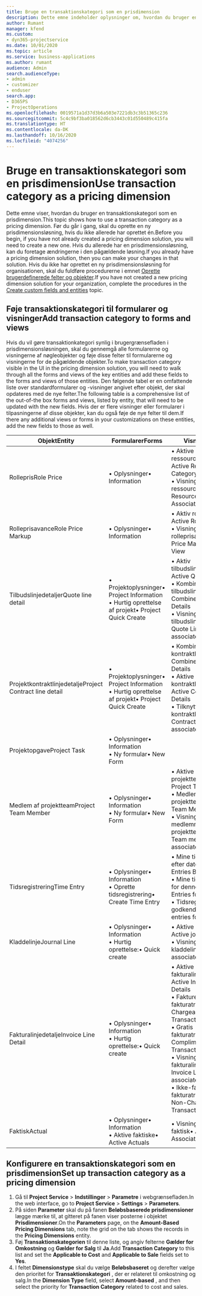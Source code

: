 ```yaml
---
title: Bruge en transaktionskategori som en prisdimension
description: Dette emne indeholder oplysninger om, hvordan du bruger en transaktionskategori som en prisdimension.
author: Rumant
manager: kfend
ms.custom:
- dyn365-projectservice
ms.date: 10/01/2020
ms.topic: article
ms.service: business-applications
ms.author: rumant
audience: Admin
search.audienceType:
- admin
- customizer
- enduser
search.app:
- D365PS
- ProjectOperations
ms.openlocfilehash: 0019571a1d37d3b6a503e7221db3c3b51365c236
ms.sourcegitcommit: 5c4c9bf3ba018562d6cb3443c01d550489c415fa
ms.translationtype: HT
ms.contentlocale: da-DK
ms.lasthandoff: 10/16/2020
ms.locfileid: "4074256"
---
```

# <a name="use-transaction-category-as-a-pricing-dimension"></a><span data-ttu-id="00d72-103">Bruge en transaktionskategori som en prisdimension</span><span class="sxs-lookup"><span data-stu-id="00d72-103">Use transaction category as a pricing dimension</span></span>
<span data-ttu-id="00d72-104">Dette emne viser, hvordan du bruger en transaktionskategori som en prisdimension.</span><span class="sxs-lookup"><span data-stu-id="00d72-104">This topic shows how to use a transaction category as a pricing dimension.</span></span> <span data-ttu-id="00d72-105">Før du går i gang, skal du oprette en ny prisdimensionsløsning, hvis du ikke allerede har oprettet én.</span><span class="sxs-lookup"><span data-stu-id="00d72-105">Before you begin, if you have not already created a pricing dimension solution, you will need to create a new one.</span></span> <span data-ttu-id="00d72-106">Hvis du allerede har en prisdimensionsløsning, kan du foretage ændringerne i den pågældende løsning.</span><span class="sxs-lookup"><span data-stu-id="00d72-106">If you already have a pricing dimension solution, then you can make your changes in that solution.</span></span> <span data-ttu-id="00d72-107">Hvis du ikke har oprettet en ny prisdimensionsløsning for organisationen, skal du fuldføre procedurerne i emnet [Oprette brugerdefinerede felter og objekter](create-custom-fields-entities.md).</span><span class="sxs-lookup"><span data-stu-id="00d72-107">If you have not created a new pricing dimension solution for your organization, complete the procedures in the [Create custom fields and entities](create-custom-fields-entities.md) topic.</span></span>

## <a name="add-transaction-category-to-forms-and-views"></a><span data-ttu-id="00d72-108">Føje transaktionskategori til formularer og visninger</span><span class="sxs-lookup"><span data-stu-id="00d72-108">Add transaction category to forms and views</span></span>
<span data-ttu-id="00d72-109">Hvis du vil gøre transaktionkategori synlig i brugergrænsefladen i prisdimensionsløsningen, skal du gennemgå alle formularerne og visningerne af nøgleobjekter og føje disse felter til formularerne og visningerne for de pågældende objekter.</span><span class="sxs-lookup"><span data-stu-id="00d72-109">To make transaction category visible in the UI in the pricing dimension solution, you will need to walk through all the forms and views of the key entities and add these fields to the forms and views of those entities.</span></span>
<span data-ttu-id="00d72-110">Den følgende tabel er en omfattende liste over standardformularer og -visninger angivet efter objekt, der skal opdateres med de nye felter.</span><span class="sxs-lookup"><span data-stu-id="00d72-110">The following table is a comprehensive list of the out-of-the box forms and views, listed by entity, that will need to be updated with the new fields.</span></span> <span data-ttu-id="00d72-111">Hvis der er flere visninger eller formularer i tilpasningerne af disse objekter, kan du også føje de nye felter til dem.</span><span class="sxs-lookup"><span data-stu-id="00d72-111">If there any additional views or forms in your customizations on these entities, add the new fields to those as well.</span></span>

|  <span data-ttu-id="00d72-112">Objekt</span><span class="sxs-lookup"><span data-stu-id="00d72-112">Entity</span></span>        | <span data-ttu-id="00d72-113">Formularer</span><span class="sxs-lookup"><span data-stu-id="00d72-113">Forms</span></span>     |<span data-ttu-id="00d72-114">Visninger</span><span class="sxs-lookup"><span data-stu-id="00d72-114">Views</span></span>        |
| ------------------------------|---------------------------------|----------------------------------|
|  <span data-ttu-id="00d72-115">Rollepris</span><span class="sxs-lookup"><span data-stu-id="00d72-115">Role Price</span></span>|<span data-ttu-id="00d72-116">• Oplysninger</span><span class="sxs-lookup"><span data-stu-id="00d72-116">• Information</span></span> |<span data-ttu-id="00d72-117">• Aktive ressourcekategoripriser</span><span class="sxs-lookup"><span data-stu-id="00d72-117">• Active Resource Category Prices</span></span><br> <span data-ttu-id="00d72-118">• Visning for tilknyttede ressourcekategoripriser</span><span class="sxs-lookup"><span data-stu-id="00d72-118">• Resource Category Price Associated View</span></span>|
|  <span data-ttu-id="00d72-119">Rolleprisavance</span><span class="sxs-lookup"><span data-stu-id="00d72-119">Role Price Markup</span></span>|<span data-ttu-id="00d72-120">• Oplysninger</span><span class="sxs-lookup"><span data-stu-id="00d72-120">• Information</span></span>|<span data-ttu-id="00d72-121">• Aktiv rolleprisavance</span><span class="sxs-lookup"><span data-stu-id="00d72-121">• Active Role Price Markup</span></span><br><span data-ttu-id="00d72-122">• Visning for tilknyttet rolleprisavance</span><span class="sxs-lookup"><span data-stu-id="00d72-122">• Role Price Markup Associated View</span></span>|
|  <span data-ttu-id="00d72-123">Tilbudslinjedetaljer</span><span class="sxs-lookup"><span data-stu-id="00d72-123">Quote line detail</span></span>|<span data-ttu-id="00d72-124">• Projektoplysninger</span><span class="sxs-lookup"><span data-stu-id="00d72-124">• Project Information</span></span><br><span data-ttu-id="00d72-125">• Hurtig oprettelse af projekt</span><span class="sxs-lookup"><span data-stu-id="00d72-125">• Project Quick Create</span></span>|<span data-ttu-id="00d72-126">• Aktiv tilbudslinjedetalje</span><span class="sxs-lookup"><span data-stu-id="00d72-126">• Active Quote Line Detail</span></span><br><span data-ttu-id="00d72-127">• Kombinerede tilbudslinjedetaljer</span><span class="sxs-lookup"><span data-stu-id="00d72-127">• Combined Quote Line Details</span></span><br><span data-ttu-id="00d72-128">• Visning for tilknyttet tilbudslinjedetalje</span><span class="sxs-lookup"><span data-stu-id="00d72-128">• Quote Line Detail associated view</span></span>|
|  <span data-ttu-id="00d72-129">Projektkontraktlinjedetalje</span><span class="sxs-lookup"><span data-stu-id="00d72-129">Project Contract line detail</span></span>|<span data-ttu-id="00d72-130">• Projektoplysninger</span><span class="sxs-lookup"><span data-stu-id="00d72-130">• Project Information</span></span><br><span data-ttu-id="00d72-131">• Hurtig oprettelse af projekt</span><span class="sxs-lookup"><span data-stu-id="00d72-131">• Project Quick Create</span></span>|<span data-ttu-id="00d72-132">• Kombinerede kontraktlinjedetaljer</span><span class="sxs-lookup"><span data-stu-id="00d72-132">• Combined Contract line Details</span></span><br><span data-ttu-id="00d72-133">• Aktive kontraktlinjedetaljer</span><span class="sxs-lookup"><span data-stu-id="00d72-133">• Active Contract Line Details</span></span><br><span data-ttu-id="00d72-134">• Tilknyttet visning af kontraktlinjedetaljer</span><span class="sxs-lookup"><span data-stu-id="00d72-134">• Contract Line Detail associated view</span></span>|
|  <span data-ttu-id="00d72-135">Projektopgave</span><span class="sxs-lookup"><span data-stu-id="00d72-135">Project Task</span></span>|<span data-ttu-id="00d72-136">• Oplysninger</span><span class="sxs-lookup"><span data-stu-id="00d72-136">• Information</span></span><br><span data-ttu-id="00d72-137">• Ny formular</span><span class="sxs-lookup"><span data-stu-id="00d72-137">• New Form</span></span>||
|  <span data-ttu-id="00d72-138">Medlem af projektteam</span><span class="sxs-lookup"><span data-stu-id="00d72-138">Project Team Member</span></span>|<span data-ttu-id="00d72-139">• Oplysninger</span><span class="sxs-lookup"><span data-stu-id="00d72-139">• Information</span></span><br><span data-ttu-id="00d72-140">• Ny formular</span><span class="sxs-lookup"><span data-stu-id="00d72-140">• New Form</span></span>|<span data-ttu-id="00d72-141">• Aktive medlemmer af projektteam</span><span class="sxs-lookup"><span data-stu-id="00d72-141">• Active Project Team Members</span></span><br><span data-ttu-id="00d72-142">• Medlemmer af projektteam</span><span class="sxs-lookup"><span data-stu-id="00d72-142">• Project Team Members</span></span><br><span data-ttu-id="00d72-143">• Visning for tilknyttede medlemmer af projektteam</span><span class="sxs-lookup"><span data-stu-id="00d72-143">• Project Team members associated View</span></span>|
|  <span data-ttu-id="00d72-144">Tidsregistrering</span><span class="sxs-lookup"><span data-stu-id="00d72-144">Time Entry</span></span>|<span data-ttu-id="00d72-145">• Oplysninger</span><span class="sxs-lookup"><span data-stu-id="00d72-145">• Information</span></span><br><span data-ttu-id="00d72-146">• Oprette tidsregistrering</span><span class="sxs-lookup"><span data-stu-id="00d72-146">• Create Time Entry</span></span>|<span data-ttu-id="00d72-147">• Mine tidsregistreringer efter dato</span><span class="sxs-lookup"><span data-stu-id="00d72-147">• My Time Entries By Date</span></span><br><span data-ttu-id="00d72-148">• Mine tidsregistreringer for denne uge</span><span class="sxs-lookup"><span data-stu-id="00d72-148">• My time Entries for this week</span></span><br><span data-ttu-id="00d72-149">• Tidsregistreringer til godkendelse.</span><span class="sxs-lookup"><span data-stu-id="00d72-149">• Time entries for approval</span></span>|
|  <span data-ttu-id="00d72-150">Kladdelinje</span><span class="sxs-lookup"><span data-stu-id="00d72-150">Journal Line</span></span>|<span data-ttu-id="00d72-151">• Oplysninger</span><span class="sxs-lookup"><span data-stu-id="00d72-151">• Information</span></span><br><span data-ttu-id="00d72-152">• Hurtig oprettelse:</span><span class="sxs-lookup"><span data-stu-id="00d72-152">• Quick create</span></span>|<span data-ttu-id="00d72-153">• Aktive kladdelinjer</span><span class="sxs-lookup"><span data-stu-id="00d72-153">• Active journal lines</span></span><br><span data-ttu-id="00d72-154">• Visning for tilknyttet kladdelinje</span><span class="sxs-lookup"><span data-stu-id="00d72-154">• Journal Line associated view</span></span>|
|  <span data-ttu-id="00d72-155">Fakturalinjedetalje</span><span class="sxs-lookup"><span data-stu-id="00d72-155">Invoice Line Detail</span></span>|<span data-ttu-id="00d72-156">• Oplysninger</span><span class="sxs-lookup"><span data-stu-id="00d72-156">• Information</span></span><br><span data-ttu-id="00d72-157">• Hurtig oprettelse:</span><span class="sxs-lookup"><span data-stu-id="00d72-157">• Quick create</span></span>|<span data-ttu-id="00d72-158">• Aktive fakturalinjedetaljer</span><span class="sxs-lookup"><span data-stu-id="00d72-158">• Active Invoice Line Details</span></span><br><span data-ttu-id="00d72-159">• Fakturerbare fakturatransaktioner</span><span class="sxs-lookup"><span data-stu-id="00d72-159">• Chargeable Invoice Transactions</span></span><br><span data-ttu-id="00d72-160">• Gratis fakturatransaktioner</span><span class="sxs-lookup"><span data-stu-id="00d72-160">• Complimentary Invoice Transactions</span></span><br><span data-ttu-id="00d72-161">• Visning for tilknyttede fakturalinjedetaljer</span><span class="sxs-lookup"><span data-stu-id="00d72-161">• Invoice Line Detail associated view</span></span><br><span data-ttu-id="00d72-162">• Ikke-fakturerbar fakturatransaktion</span><span class="sxs-lookup"><span data-stu-id="00d72-162">• Non-Chargeable Invoice Transactions</span></span>|
|  <span data-ttu-id="00d72-163">Faktisk</span><span class="sxs-lookup"><span data-stu-id="00d72-163">Actual</span></span>|<span data-ttu-id="00d72-164">• Oplysninger</span><span class="sxs-lookup"><span data-stu-id="00d72-164">• Information</span></span><br><span data-ttu-id="00d72-165">• Aktive faktiske</span><span class="sxs-lookup"><span data-stu-id="00d72-165">• Active Actuals</span></span>|<span data-ttu-id="00d72-166">• Visning for tilknyttet faktisk</span><span class="sxs-lookup"><span data-stu-id="00d72-166">• Actual Associated view</span></span>|

## <a name="set-up-transaction-category-as-a-pricing-dimension"></a><span data-ttu-id="00d72-167">Konfigurere en transaktionskategori som en prisdimension</span><span class="sxs-lookup"><span data-stu-id="00d72-167">Set up transaction category as a pricing dimension</span></span>

1. <span data-ttu-id="00d72-168">Gå til **Project Service** > **Indstillinger** > **Parametre** i webgrænsefladen.</span><span class="sxs-lookup"><span data-stu-id="00d72-168">In the web interface, go to **Project Service** > **Settings** > **Parameters**.</span></span> 
2. <span data-ttu-id="00d72-169">På siden **Parameter** skal du på fanen **Beløbsbaserede prisdimensioner** lægge mærke til, at gitteret på fanen viser posterne i objektet **Prisdimensioner**.</span><span class="sxs-lookup"><span data-stu-id="00d72-169">On the **Parameters** page, on the **Amount-Based Pricing Dimensions** tab, note the grid on the tab shows the records in the **Pricing Dimensions** entity.</span></span>
3. <span data-ttu-id="00d72-170">Føj **Transaktionskategorien** til denne liste, og angiv felterne **Gælder for Omkostning** og **Gælder for Salg** til **Ja**.</span><span class="sxs-lookup"><span data-stu-id="00d72-170">Add **Transaction Category** to this list and set the **Applicable to Cost** and **Applicable to Sale** fields set to **Yes**.</span></span>
4. <span data-ttu-id="00d72-171">I feltet **Dimensionstype** skal du vælge **Beløbsbaseret** og derefter vælge den prioritet for **Transaktionskategori** , der er relateret til omkostning og salg.</span><span class="sxs-lookup"><span data-stu-id="00d72-171">In the **Dimension Type** field, select **Amount-based** , and then select the priority for **Transaction Category** related to cost and sales.</span></span>
